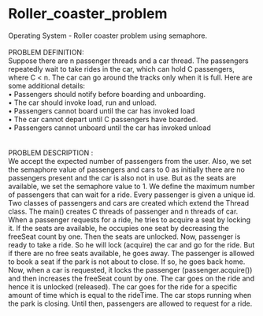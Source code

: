 # Roller_coaster_problem
Operating System - Roller coaster problem using semaphore.
<br><br>
PROBLEM DEFINITION: <br>
Suppose there are n passenger threads and a car thread. The passengers repeatedly wait to take rides in the car, which can hold C passengers, where C < n. The car can go around the tracks only when it is full. 
Here are some additional details: <br>
• Passengers should notify before boarding and unboarding. <br>
• The car should invoke load, run and unload. <br>
• Passengers cannot board until the car has invoked load <br>
• The car cannot depart until C passengers have boarded. <br>
• Passengers cannot unboard until the car has invoked unload <br>
<br><br>
PROBLEM DESCRIPTION :<br>
We accept the expected number of passengers from the user. Also, we set the semaphore value of passengers and cars to 0 as initially there are no passengers present and the car is also not in use. But as the seats are available, we set the semaphore value to 1. We define the maximum number of passengers that can wait for a ride. Every passenger is given a unique id. Two classes of passengers and cars are created which extend the Thread class. The main() creates C threads of passenger and n threads of car. <br>
When a passenger requests for a ride, he tries to acquire a seat by locking it. If the seats are available, he occupies one seat by decreasing the freeSeat count by one. Then the seats are unlocked. Now, passenger is ready to take a ride. So he will lock (acquire) the car and go for the ride. But if there are no free seats available, he goes away. The passenger is allowed to book a seat if the park is not about to close. If so, he goes back home.<br>
Now, when a car is requested, it locks the passenger (passenger.acquire()) and then increases the freeSeat count by one. The car goes on the ride and hence it is unlocked (released). The car goes for the ride for a specific amount of time which is equal to the rideTime. The car stops running when the park is closing. Until then, passengers are allowed to request for a ride. 
